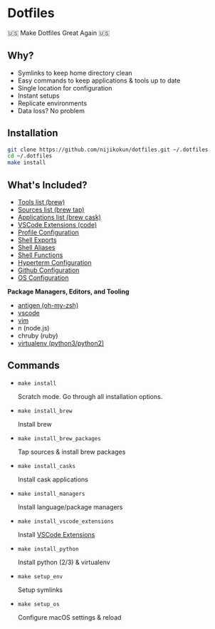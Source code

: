# Dotfiles

🇺🇸 Make Dotfiles Great Again 🇺🇸

## Why?

- Symlinks to keep home directory clean
- Easy commands to keep applications & tools up to date
- Single location for configuration
- Instant setups
- Replicate environments
- Data loss? No problem

## Installation

```bash
git clone https://github.com/nijikokun/dotfiles.git ~/.dotfiles
cd ~/.dotfiles
make install
```

## What's Included?

- [Tools list (brew)](pkgs/brew)
- [Sources list (brew tap)](pkgs/taps)
- [Applications list (brew cask)](pkgs/casks)
- [VSCode Extensions (code)](pkgs/vscode)
- [Profile Configuration](shell/profile)
- [Shell Exports](shell/exports)
- [Shell Aliases](shell/aliases)
- [Shell Functions](shell/functions)
- [Hyperterm Configuration](shell/hyper.js)
- [Github Configuration](shell/gitconfig)
- [OS Configuration](shell/macos)

**Package Managers, Editors, and Tooling**

- [antigen (oh-my-zsh)](shell/antigen)
- [vscode](editors/vscode.json)
- [vim](editors/vimrc)
- n (node.js)
- chruby (ruby)
- [virtualenv (python3/python2)](commands/install_python)

## Commands

- `make install`

  Scratch mode. Go through all installation options.

- `make install_brew`

	Install brew

- `make install_brew_packages`

	Tap sources & install brew packages

- `make install_casks`

	Install cask applications

- `make install_managers`

	Install language/package managers

- `make install_vscode_extensions`

	Install [VSCode Extensions](pkgs/vscode)

- `make install_python`

	Install python (2/3) & virtualenv

- `make setup_env`

	Setup symlinks

- `make setup_os`

	Configure macOS settings & reload
